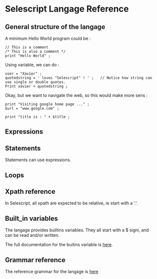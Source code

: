 # Selescript Langage Reference

## General structure of the langage

A minimum Hello World program could be :

````
// This is a comment
/* This is also a comment */
print "Hello World" ;
````

Using variable, we can do :
````
user = "Xavier" ;
quotedstring = ' loves "Selescript" ! ' ;   // Notice how string can use single or double quotes.
Print xavier + quotedstring ;
````

Okay, but we want to navigate the web, so this would make more sens :
````
print "Visiting google home page ..." ;
$url = "www.google.com" ;

print "title is : " + $title ;
````



## Expressions

## Statements

Statements can use expressions.

## Loops

## Xpath reference

In Selescript, all xpath are expected to be relative, ie start with a '.'.

## Built_in variables

The langage provides builtins variables. They all start with a $ signi, and can be read and/or written.

The full documentation for the buitins variable is [here](../src/main/resources/rt/builtins.list).

## Grammar reference 

The reference grammar for the langage is [here](../src/main/antlr4/auto/Selescript.g4)
